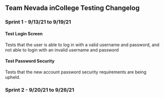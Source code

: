 ## Team Nevada inCollege Testing Changelog
### Sprint 1 - 9/13/21 to 9/19/21
#### Test Login Screen
Tests that the user is able to log in with a valid username and password, and not able to login with an invalid username and password 
#### Test Password Security
Tests that the new account password security requirements are being upheld.
### Sprint 2 - 9/20/21 to 9/26/21